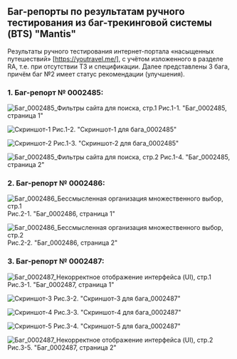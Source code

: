 ## Баг-репорты по результатам ручного тестирования из баг-трекинговой системы (BTS) "Mantis"

Результаты ручного тестирования интернет-портала «насыщенных путешествий» [https://youtravel.me/], с учётом изложенного в разделе RA, т.е. при отсутствии ТЗ и спецификации. Далее представлены 3 бага, причём баг №2 имеет статус рекомендации (улучшения).

### 1. Баг-репорт № 0002485:

![Баг_0002485_Фильтры сайта для поиска, стр.1](https://github.com/tsf-soft/SoftwareQA/assets/6228605/a65a9c99-3213-4c1d-8498-16cb5f6226ca "Баг_0002485, страница 1")
Рис.1-1. "Баг_0002485, страница 1"

![Скриншот-1](https://github.com/tsf-soft/SoftwareQA/assets/6228605/8554e903-406e-415d-b009-e5df51b19288 "Скриншот-1 для бага_0002485")
Рис.1-2. "Скриншот-1 для бага_0002485"

![Скриншот-2](https://github.com/tsf-soft/SoftwareQA/assets/6228605/236e4b76-ef0d-4b24-83e4-23d51bb85d85 "Скриншот-2 для бага_0002485")
Рис.1-3. "Скриншот-2 для бага_0002485"

![Баг_0002485_Фильтры сайта для поиска, стр.2](https://github.com/tsf-soft/SoftwareQA/assets/6228605/6ed4dc0d-050e-427b-a522-ddb9821a4594 "Баг_0002485, страница 2")
Рис.1-4. "Баг_0002485, страница 2"



### 2. Баг-репорт № 0002486:

![Баг_0002486_Бессмысленная организация множественного выбор, стр.1](https://github.com/tsf-soft/SoftwareQA/assets/6228605/94aad6a1-4af1-496a-b689-b6bd2a318285 "Баг_0002486, страница 1")
Рис.2-1. "Баг_0002486, страница 1"

![Баг_0002486_Бессмысленная организация множественного выбор, стр.2](https://github.com/tsf-soft/SoftwareQA/assets/6228605/e5658936-3ba6-4a97-babd-5efa3804d614 "Баг_0002486, страница 2")
Рис.2-2. "Баг_0002486, страница 2"



### 3. Баг-репорт № 0002487:

![Баг_0002487_Некорректное отображение интерфейса (UI), стр.1](https://github.com/tsf-soft/SoftwareQA/assets/6228605/353c0050-173d-4134-8580-b3d000438d06 "Баг_0002487, страница 1")
Рис.3-1. "Баг_0002487, страница 1"

![Скриншот-3](https://github.com/tsf-soft/SoftwareQA/assets/6228605/da7731ef-76cf-4f64-8215-3d588ff7ef77 "Скриншот-3 для бага_0002487")
Рис.3-2. "Скриншот-3 для бага_0002487"

![Скриншот-4](https://github.com/tsf-soft/SoftwareQA/assets/6228605/0ad72c63-3fdd-44e6-a672-819d1de2cf37 "Скриншот-4 для бага_0002487")
Рис.3-3. "Скриншот-4 для бага_0002487"

![Скриншот-5](https://github.com/tsf-soft/SoftwareQA/assets/6228605/a366f5b3-377e-429a-9324-0d2ef5e768e1 "Скриншот-5 для бага_0002487")
Рис.3-4. "Скриншот-5 для бага_0002487"

![Баг_0002487_Некорректное отображение интерфейса (UI), стр.2](https://github.com/tsf-soft/SoftwareQA/assets/6228605/b9109d99-522d-416e-9fc9-517babacbb09 "Баг_0002487, страница 2")
Рис.3-5. "Баг_0002487, страница 2"


